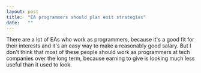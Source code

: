 ```yaml
---
layout: post
title:  "EA programmers should plan exit strategies"
date:   ""
---
```


There are a lot of EAs who work as programmers, because it's a good fit for their interests and it's an easy way to make a reasonably good salary. But I don't think that most of these people should work as programmers at tech companies over the long term, because earning to give is looking much less useful than it used to look.


